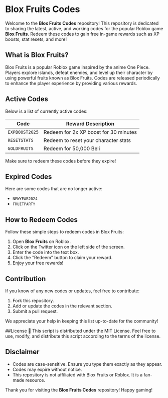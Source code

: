 # Blox Fruits Codes

Welcome to the **Blox Fruits Codes** repository! This repository is dedicated to sharing the latest, active, and working codes for the popular Roblox game **Blox Fruits**. Redeem these codes to gain free in-game rewards such as XP boosts, stat resets, and more!

## What is Blox Fruits?
Blox Fruits is a popular Roblox game inspired by the anime One Piece. Players explore islands, defeat enemies, and level up their character by using powerful fruits known as Blox Fruits. Codes are released periodically to enhance the player experience by providing various rewards.

## Active Codes
Below is a list of currently active codes:

| Code           | Reward Description                    |
|----------------|---------------------------------------|
| `EXPBOOST2025` | Redeem for 2x XP boost for 30 minutes |
| `RESETSTATS`   | Redeem to reset your character stats  |
| `GOLDFRUITS`   | Redeem for 50,000 Beli               |

Make sure to redeem these codes before they expire!

## Expired Codes
Here are some codes that are no longer active:

- `NEWYEAR2024`
- `FRUITPARTY`

## How to Redeem Codes
Follow these simple steps to redeem codes in Blox Fruits:

1. Open **Blox Fruits** on Roblox.
2. Click on the Twitter icon on the left side of the screen.
3. Enter the code into the text box.
4. Click the "Redeem" button to claim your reward.
5. Enjoy your free rewards!

## Contribution
If you know of any new codes or updates, feel free to contribute:

1. Fork this repository.
2. Add or update the codes in the relevant section.
3. Submit a pull request.

We appreciate your help in keeping this list up-to-date for the community!

##License 📄
This script is distributed under the MIT License. Feel free to use, modify, and distribute this script according to the terms of the license.

## Disclaimer
- Codes are case-sensitive. Ensure you type them exactly as they appear.
- Codes may expire without notice.
- This repository is not affiliated with Blox Fruits or Roblox. It is a fan-made resource.

Thank you for visiting the **Blox Fruits Codes** repository! Happy gaming!

